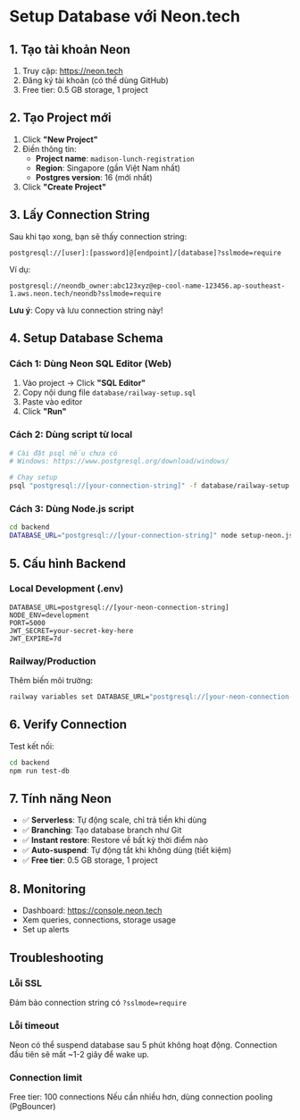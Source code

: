 # Setup Database với Neon.tech

## 1. Tạo tài khoản Neon

1. Truy cập: https://neon.tech
2. Đăng ký tài khoản (có thể dùng GitHub)
3. Free tier: 0.5 GB storage, 1 project

## 2. Tạo Project mới

1. Click **"New Project"**
2. Điền thông tin:
   - **Project name**: `madison-lunch-registration`
   - **Region**: Singapore (gần Việt Nam nhất)
   - **Postgres version**: 16 (mới nhất)
3. Click **"Create Project"**

## 3. Lấy Connection String

Sau khi tạo xong, bạn sẽ thấy connection string:

```
postgresql://[user]:[password]@[endpoint]/[database]?sslmode=require
```

Ví dụ:
```
postgresql://neondb_owner:abc123xyz@ep-cool-name-123456.ap-southeast-1.aws.neon.tech/neondb?sslmode=require
```

**Lưu ý**: Copy và lưu connection string này!

## 4. Setup Database Schema

### Cách 1: Dùng Neon SQL Editor (Web)

1. Vào project → Click **"SQL Editor"**
2. Copy nội dung file `database/railway-setup.sql`
3. Paste vào editor
4. Click **"Run"**

### Cách 2: Dùng script từ local

```bash
# Cài đặt psql nếu chưa có
# Windows: https://www.postgresql.org/download/windows/

# Chạy setup
psql "postgresql://[your-connection-string]" -f database/railway-setup.sql
```

### Cách 3: Dùng Node.js script

```bash
cd backend
DATABASE_URL="postgresql://[your-connection-string]" node setup-neon.js
```

## 5. Cấu hình Backend

### Local Development (.env)
```env
DATABASE_URL=postgresql://[your-neon-connection-string]
NODE_ENV=development
PORT=5000
JWT_SECRET=your-secret-key-here
JWT_EXPIRE=7d
```

### Railway/Production
Thêm biến môi trường:
```bash
railway variables set DATABASE_URL="postgresql://[your-neon-connection-string]"
```

## 6. Verify Connection

Test kết nối:
```bash
cd backend
npm run test-db
```

## 7. Tính năng Neon

- ✅ **Serverless**: Tự động scale, chỉ trả tiền khi dùng
- ✅ **Branching**: Tạo database branch như Git
- ✅ **Instant restore**: Restore về bất kỳ thời điểm nào
- ✅ **Auto-suspend**: Tự động tắt khi không dùng (tiết kiệm)
- ✅ **Free tier**: 0.5 GB storage, 1 project

## 8. Monitoring

- Dashboard: https://console.neon.tech
- Xem queries, connections, storage usage
- Set up alerts

## Troubleshooting

### Lỗi SSL
Đảm bảo connection string có `?sslmode=require`

### Lỗi timeout
Neon có thể suspend database sau 5 phút không hoạt động.
Connection đầu tiên sẽ mất ~1-2 giây để wake up.

### Connection limit
Free tier: 100 connections
Nếu cần nhiều hơn, dùng connection pooling (PgBouncer)
